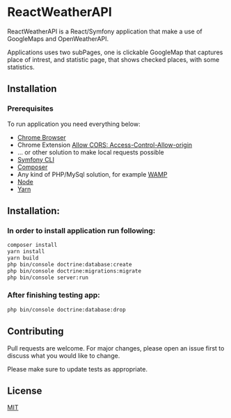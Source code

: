 # ReactWeatherAPI 

ReactWeatherAPI is a React/Symfony application that make a use of GoogleMaps and OpenWeatherAPI.

Applications uses two subPages, one is clickable GoogleMap that captures place of intrest, and statistic page, that shows checked places, with some statistics.

## Installation

### Prerequisites
To run application you need everything below:
- [Chrome Browser](https://www.google.com/chrome/)
- Chrome Extension [Allow CORS: Access-Control-Allow-origin](https://mybrowseraddon.com/access-control-allow-origin.html)
- ... or other solution to make local requests possible
- [Symfony CLI](https://symfony.com/download)
- [Composer](https://getcomposer.org/)
- Any kind of PHP/MySql solution, for example [WAMP](https://wampserver.aviatechno.net/)
- [Node](https://nodejs.org/en/)
- [Yarn](https://classic.yarnpkg.com/en/docs/install/#windows-stable)

## Installation:
### In order to install application run following:
```bash
composer install
yarn install
yarn build
php bin/console doctrine:database:create
php bin/console doctrine:migrations:migrate
php bin/console server:run

```
### After finishing testing app:

```bash
php bin/console doctrine:database:drop
```
## Contributing
Pull requests are welcome. For major changes, please open an issue first to discuss what you would like to change.

Please make sure to update tests as appropriate.

## License
[MIT](https://choosealicense.com/licenses/mit/)